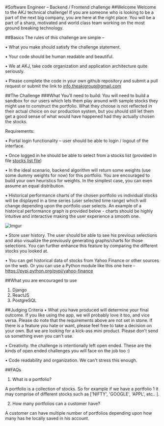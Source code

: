 #Software Engineer – Backend / Frontend challenge 
##Welcome
Welcome to the AKJ technical challenge! If you are someone who is looking to be a part of the next big company, you are here at the right place. You will be a part of a sharp, motivated and world class team working on the most ground breaking technology. 

##Basics 
The rules of this challenge are simple –

•	What you make should satisfy the challenge statement.	

•	Your code should be human readable and beautiful.

•	We at AKJ, take code organization and application architecture quite seriously.

•	Please complete the code in your own github repository and submit a pull request or submit the link to info.theakjgroup@gmail.com

##The Challenge
###What You’ll need to build:
You will need to build a sandbox for our users which lets them play around with sample stocks they might use to construct the portfolio. What they choose is not reflected in their actual choice on our production system, but you should still let them get a good sense of what would have happened had they actually chosen the stocks.

Requirements:

•	Portal login functionality – user should be able to login / logout of the interface.

•	Once logged in he should be able to select from a stocks list (provided in file [stocks list file](https://github.com/Investak/Interview-Challenge/blob/master/Stock%20List.xlsx))

•	In the ideal scenario, backend algorithm will return some weights (use some dummy weights for now) for this portfolio. You are encouraged to build your own heuristics for weights. In the simplest case, you can even assume an equal distribution.

•	Historical performance charts of the chosen portfolio vs individual stocks will be displayed in a time series (user selected time range) which will change depending upon the portfolio user selects.
An example of a historical performance graph is provided below - charts should be highly intuitive and interactive making the user experience a smooth one. 

![Imgur](http://i.imgur.com/r6PcUCP.png?1)

•	Store user history. The user should be able to see his previous selections and also visualize the previously generating graphs/charts for those selections. You can further enhance this feature by comparing the different stocks you looked at.

•	You can get historical data of stocks from Yahoo Finance or other sources on the web. Or you can use a Python module like this one here - https://pypi.python.org/pypi/yahoo-finance

##What you are encouraged to use
1.	Django
2.	ReactJS
3.	PostgreSQL

##Judging Criteria
•	What you have produced will determine your final outcome. If you like using the app, we will probably love it too, and vice versa. Please do note that the requirements above are not set in stone. If there is a feature you hate or want, please feel free to take a decision on your own. But we are looking for a kick-ass mini product. Please don't send us something even you can't use. 

•	Creativity. the challenge is intentionally left open ended. These are the kinds of open ended challenges you will face on the job too :)

•	Code readability and organization. We can't stress this enough.


##FAQs

1. What is a portfolio?

A portfolio is a collection of stocks. So for example if we have a portfolio 1 it may comprise of different stocks such as ['NIFTY', 'GOOGLE', 'APPL', etc.. ].

2. How many portfolios can a customer have?

A customer can have multiple number of portfolios depending upon how many has he locally saved in his account.

